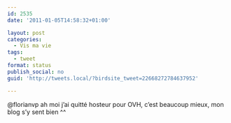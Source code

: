 ```yaml
---
id: 2535
date: '2011-01-05T14:58:32+01:00'

layout: post
categories:
  - Vis ma vie
tags:
  - tweet
format: status
publish_social: no
guid: 'http://tweets.local/?birdsite_tweet=22668272784637952'

---
```


@florianvp ah moi j’ai quitté hosteur pour OVH, c’est beaucoup mieux, mon blog s’y sent bien ^^